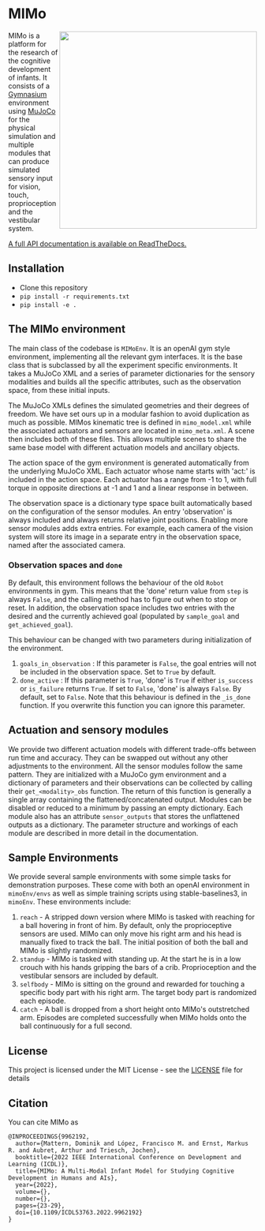 # MIMo

<img src="/docs/source/imgs/showroom.png" width="400" align="right">

MIMo is a platform for the research of the cognitive development of infants. It consists of a [Gymnasium](https://github.com/Farama-Foundation/Gymnasium) environment using [MuJoCo](https://mujoco.readthedocs.io) for the physical simulation and multiple modules that can produce simulated sensory input for vision, touch, proprioception and the vestibular system.

[//]: # (See "MIMo: A Multi-Modal Infant Model for Studying Cognitive Development in Humans and AIs".)

[A full API documentation is available on ReadTheDocs.](https://mimo.readthedocs.io)

## Installation

- Clone this repository 
- `pip install -r requirements.txt` 
- `pip install -e .`

## The MIMo environment

The main class of the codebase is `MIMoEnv`. It is an openAI gym style environment, implementing all the relevant gym interfaces. It is the base class that is subclassed by all the experiment specific environments. It takes a MuJoCo XML and a series of parameter dictionaries for the sensory modalities and builds all the specific attributes, such as the observation space, from these initial inputs.

The MuJoCo XMLs defines the simulated geometries and their degrees of freedom. We have set ours up in a modular fashion to avoid duplication as much as possible. MIMos kinematic tree is defined in `mimo_model.xml` while the associated actuators and sensors are located in `mimo_meta.xml`. A scene then includes both of these files. This allows multiple scenes to share the same base model with different actuation models and ancillary objects.

The action space of the gym environment is generated automatically from the underlying MuJoCo XML. Each actuator whose name starts with 'act:' is included in the action space. Each actuator has a range from -1 to 1, with full torque in opposite directions at -1 and 1 and a linear response in between.

The observation space is a dictionary type space built automatically based on the configuration of the sensor modules. An entry 'observation' is always included and always returns relative joint positions. Enabling more sensor modules adds extra entries. For example, each camera of the vision system will store its image in a separate entry in the observation space, named after the associated camera.

### Observation spaces and `done`

By default, this environment follows the behaviour of the old `Robot` environments in gym. This means that the 'done' return value from `step` is always `False`, and the calling method has to figure out when to stop or reset. In addition, the observation space includes two entries with the desired and the currently achieved goal (populated by `sample_goal` and `get_achieved_goal`).

This behaviour can be changed with two parameters during initialization of the environment. 
  1. `goals_in_observation` : If this parameter is `False`, the goal entries will not be included in the observation space. Set to `True` by default.
  2. `done_active` : If this parameter is `True`, 'done' is `True` if either `is_success` or `is_failure` returns `True`. If set to `False`, 'done' is always `False`. By default, set to `False`. Note that this behaviour is defined in the `_is_done` function. If you overwrite this function you can ignore this parameter.

## Actuation and sensory modules

We provide two different actuation models with different trade-offs between run time and accuracy. They can be swapped out without any other adjustments to the environment.
All the sensor modules follow the same pattern. They are initialized with a MuJoCo gym environment and a dictionary of parameters and their observations can be collected by calling their `get_<modality>_obs` function. The return of this function is generally a single array containing the flattened/concatenated output. Modules can be disabled or reduced to a minimum by passing an empty dictionary. Each module also has an attribute `sensor_outputs` that stores the unflattened outputs as a dictionary. The parameter structure and workings of each module are described in more detail in the documentation.

## Sample Environments

We provide several sample environments with some simple tasks for demonstration purposes. These come with both an openAI environment in `mimoEnv/envs` as well as simple training scripts using stable-baselines3, in `mimoEnv`. These environments include:

  1. `reach` - A stripped down version where MIMo is tasked with reaching for a ball hovering in front of him. By default, only the proprioceptive sensors are used. MIMo can only move his right arm and his head is manually fixed to track the ball. The initial position of both the ball and MIMo is slightly randomized.
  2. `standup` - MIMo is tasked with standing up. At the start he is in a low crouch with his hands gripping the bars of a crib. Proprioception and the vestibular sensors are included by default.
  3. `selfbody` - MIMo is sitting on the ground and rewarded for touching a specific body part with his right arm. The target body part is randomized each episode.
  4. `catch` - A ball is dropped from a short height onto MIMo's outstretched arm. Episodes are completed successfully when MIMo holds onto the ball continuously for a full second.

## License

This project is licensed under the MIT License - see the [LICENSE](LICENSE) file for details

## Citation

You can cite MIMo as
```
@INPROCEEDINGS{9962192,
  author={Mattern, Dominik and López, Francisco M. and Ernst, Markus R. and Aubret, Arthur and Triesch, Jochen},
  booktitle={2022 IEEE International Conference on Development and Learning (ICDL)}, 
  title={MIMo: A Multi-Modal Infant Model for Studying Cognitive Development in Humans and AIs}, 
  year={2022},
  volume={},
  number={},
  pages={23-29},
  doi={10.1109/ICDL53763.2022.9962192}
}
```

